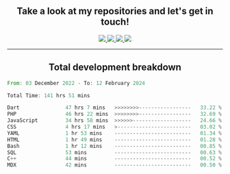 <h2 align="center">
  Take a look at my repositories and let's get in touch!
</h2>
<p align="center">
  <a href="https://www.instagram.com/rayhanarkan?igsh=MXM3dHhmMTZ3ZWVsaA==">
    <img src="https://img.icons8.com/material-outlined/30/689d6a/instagram.png"/>
  </a>
  <a href="https://www.linkedin.com/in/rayhanarkan/">
    <img src="https://img.icons8.com/material-outlined/30/689d6a/linkedin.png"/>
  </a>
  <a href="">
    <img src="https://img.icons8.com/material-outlined/30/689d6a/geography.png"/>
  </a>
  <a href="mailto:rayhanarkan30@gmail.com">
    <img src="https://img.icons8.com/material-outlined/30/689d6a/email.png"/>
  </a>
</p>

---

<h2 align="center">Total development breakdown</h2>

<p align="center">
<!--START_SECTION:waka-->

```rust
From: 03 December 2022 - To: 12 February 2024

Total Time: 141 hrs 51 mins

Dart               47 hrs 7 mins   >>>>>>>>-----------------   33.22 %
PHP                46 hrs 22 mins  >>>>>>>>-----------------   32.69 %
JavaScript         34 hrs 58 mins  >>>>>>-------------------   24.66 %
CSS                4 hrs 17 mins   >------------------------   03.02 %
YAML               1 hr 53 mins    -------------------------   01.34 %
HTML               1 hr 49 mins    -------------------------   01.28 %
Bash               1 hr 12 mins    -------------------------   00.85 %
SQL                53 mins         -------------------------   00.63 %
C++                44 mins         -------------------------   00.52 %
MDX                42 mins         -------------------------   00.50 %
```

<!--END_SECTION:waka-->
</p>

